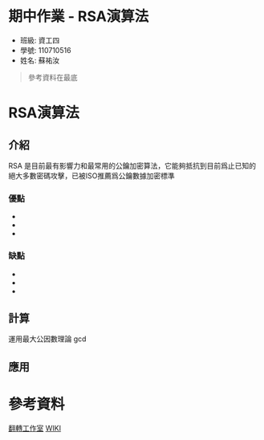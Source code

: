 # 期中作業 - RSA演算法
* 班級: 資工四
* 學號: 110710516
* 姓名: 蘇祐汝
>參考資料在最底

# RSA演算法
## 介紹
RSA 是目前最有影響力和最常用的公鑰加密算法，它能夠抵抗到目前爲止已知的絕大多數密碼攻擊，已被ISO推薦爲公鑰數據加密標準
### 優點
* 
* 
* 
### 缺點
* 
* 
* 

## 計算
運用最大公因數理論 gcd

## 應用





# 參考資料
[翻轉工作室](http://www.tsnien.idv.tw/Security_WebBook/chap3/3-4%20RSA%20%E6%BC%94%E7%AE%97%E6%B3%95.html)
[WIKI](https://zh.wikipedia.org/wiki/RSA%E5%8A%A0%E5%AF%86%E6%BC%94%E7%AE%97%E6%B3%95)
